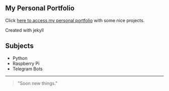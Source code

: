 ## My Personal Portfolio

Click [here to access my personal portfolio][pp] with some nice projects.

Created with jekyll

## Subjects

* Python
* Raspberry Pi
* Telegram Bots

* * *

> "Soon new things."

  [pp]: https://vorthkor.github.io/portfolio/
